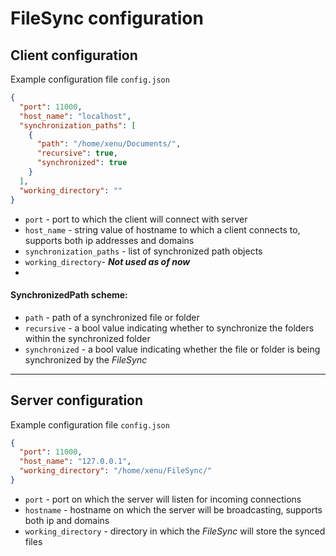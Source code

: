 # FileSync configuration

## Client configuration

Example configuration file `config.json`
```json
{
  "port": 11000,
  "host_name": "localhost", 
  "synchronization_paths": [
    {
      "path": "/home/xenu/Documents/",
      "recursive": true,
      "synchronized": true  
    }
  ],
  "working_directory": ""
}
```

- `port` - port to which the client will connect with server
- `host_name` - string value of hostname to which a client connects to, supports both ip addresses and domains
- `synchronization_paths` - list of synchronized path objects
- `working_directory`- ***Not used as of now***
-
#### SynchronizedPath scheme:

- `path` - path of a synchronized file or folder
- `recursive` - a bool value indicating whether to synchronize the folders within the synchronized folder
- `synchronized` - a bool value indicating whether the file or folder is being synchronized by the *FileSync*

---
## Server configuration

Example configuration file `config.json`
```json
{
  "port": 11000,
  "host_name": "127.0.0.1",
  "working_directory": "/home/xenu/FileSync/"
}
```

- `port` - port on which the server will listen for incoming connections
- `hostname` - hostname on which the server will be broadcasting, supports both ip and domains
- `working_directory` - directory in which the *FileSync* will store the synced files